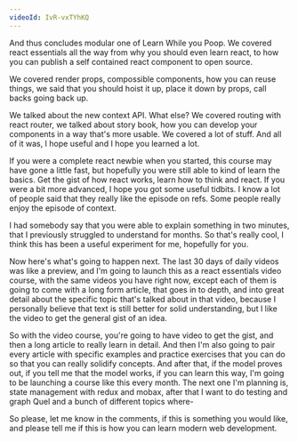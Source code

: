 ```yaml
---
videoId: IvR-vxTYhKQ
---
```


And thus concludes modular one of Learn While you Poop. We covered react essentials all the way from why you should even learn react, to how you can publish a self contained react component to open source.

We covered render props, compossible components, how you can reuse things, we said that you should hoist it up, place it down by props, call backs going back up.

We talked about the new context API. What else? We covered routing with react router, we talked about story book, how you can develop your components in a way that's more usable. We covered a lot of stuff. And all of it was, I hope useful and I hope you learned a lot.

If you were a complete react newbie when you started, this course may have gone a little fast, but hopefully you were still able to kind of learn the basics. Get the gist of how react works, learn how to think and react. If you were a bit more advanced, I hope you got some useful tidbits. I know a lot of people said that they really like the episode on refs. Some people really enjoy the episode of context.

I had somebody say that you were able to explain something in two minutes, that I previously struggled to understand for months. So that's really cool, I think this has been a useful experiment for me, hopefully for you.

Now here's what's going to happen next. The last 30 days of daily videos was like a preview, and I'm going to launch this as a react essentials video course, with the same videos you have right now, except each of them is going to come with a long form article, that goes in to depth, and into great detail about the specific topic that's talked about in that video, because I personally believe that text is still better for solid understanding, but I like the video to get the general gist of an idea.

So with the video course, you're going to have video to get the gist, and then a long article to really learn in detail. And then I'm also going to pair every article with specific examples and practice exercises that you can do so that you can really solidify concepts. And after that, if the model proves out, if you tell me that the model works, if you can learn this way, I'm going to be launching a course like this every month. The next one I'm planning is, state management with redux and mobax, after that I want to do testing and graph Quel and a bunch of different topics where-

So please, let me know in the comments, if this is something you would like, and please tell me if this is how you can learn modern web development.
